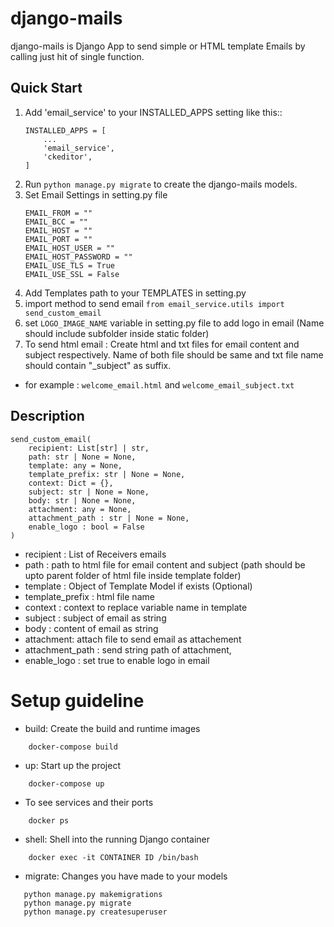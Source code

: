 # django-mails

django-mails is Django App to send simple or HTML template Emails by calling just hit of single function.

Quick Start
-----------
1. Add 'email_service' to your INSTALLED_APPS setting like this::
    ```
    INSTALLED_APPS = [
        ...
        'email_service',
        'ckeditor',
    ]
    ```
2. Run ``python manage.py migrate`` to create the django-mails models.
3. Set Email Settings in setting.py file
    ```
    EMAIL_FROM = ""
    EMAIL_BCC = ""
    EMAIL_HOST = ""
    EMAIL_PORT = ""
    EMAIL_HOST_USER = ""
    EMAIL_HOST_PASSWORD = ""
    EMAIL_USE_TLS = True
    EMAIL_USE_SSL = False
    ```
4. Add Templates path to your TEMPLATES in setting.py
5. import method to send email ``from email_service.utils import send_custom_email``
6. set ``LOGO_IMAGE_NAME`` variable in setting.py file to add logo in email (Name should include subfolder inside static folder)
7. To send html email : Create html and txt files for email content and subject respectively. Name of both file should be same and txt file name should contain "_subject" as suffix.
- for example : `welcome_email.html` and `welcome_email_subject.txt`

Description
-----------
```
send_custom_email(
    recipient: List[str] | str,
    path: str | None = None,
    template: any = None,
    template_prefix: str | None = None,
    context: Dict = {},
    subject: str | None = None,
    body: str | None = None,
    attachment: any = None,
    attachment_path : str | None = None,
    enable_logo : bool = False
)
```
* recipient : List of Receivers emails
* path : path to html file for email content and subject (path should be upto parent folder of html file inside template folder)
* template : Object of Template Model if exists (Optional)
* template_prefix : html file name
* context : context to replace variable name in template
* subject : subject of email as string
* body : content of email as string
* attachment: attach file to send email as attachement
* attachment_path : send string path of attachment,
* enable_logo : set true to enable logo in email


# Setup guideline

- build: Create the build and runtime images
```
    docker-compose build
```

- up: Start up the project
```
    docker-compose up
```
- To see services and their ports
```
    docker ps
```
- shell: Shell into the running Django container
```
    docker exec -it CONTAINER ID /bin/bash
```
- migrate: Changes you have made to your models
```
   python manage.py makemigrations
   python manage.py migrate
   python manage.py createsuperuser
```
